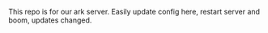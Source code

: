 This repo is for our ark server. Easily update config here, restart server and boom, updates changed. 